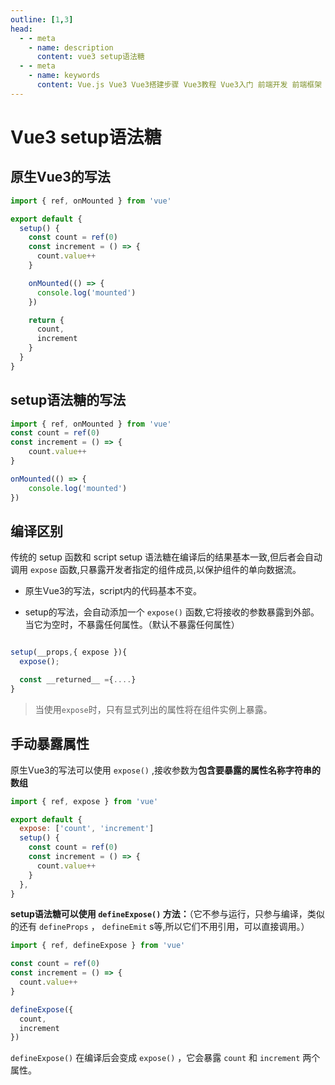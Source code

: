 ```yaml
---
outline: [1,3]
head:
  - - meta
    - name: description
      content: vue3 setup语法糖
  - - meta
    - name: keywords
      content: Vue.js Vue3 Vue3搭建步骤 Vue3教程 Vue3入门 前端开发 前端框架 前端工程师 setup
---
```


# Vue3 setup语法糖

## 原生Vue3的写法

```javascript
import { ref, onMounted } from 'vue'

export default {
  setup() {
    const count = ref(0)
    const increment = () => {
      count.value++
    }

    onMounted(() => {
      console.log('mounted')
    })

    return {
      count,
      increment
    }
  }
}
```

## setup语法糖的写法

```javascript
import { ref, onMounted } from 'vue'
const count = ref(0)
const increment = () => {
    count.value++
}

onMounted(() => {
    console.log('mounted')
})
```

## 编译区别

传统的 setup 函数和 script setup 语法糖在编译后的结果基本一致,但后者会自动调用 `expose` 函数,只暴露开发者指定的组件成员,以保护组件的单向数据流。

- 原生Vue3的写法，script内的代码基本不变。

- setup的写法，会自动添加一个 `expose()` 函数,它将接收的参数暴露到外部。当它为空时，不暴露任何属性。（默认不暴露任何属性）

```javascript

setup(__props,{ expose }){
  expose();

  const __returned__ ={....}
}
```

> 当使用` expose `时，只有显式列出的属性将在组件实例上暴露。

## 手动暴露属性

原生Vue3的写法可以使用 `expose()` ,接收参数为**包含要暴露的属性名称字符串的数组**

```javascript
import { ref, expose } from 'vue'

export default {
  expose: ['count', 'increment']
  setup() {
    const count = ref(0)
    const increment = () => {
      count.value++
    }
  },
}
```

**setup语法糖可以使用 `defineExpose()` 方法：**（它不参与运行，只参与编译，类似的还有 `defineProps` ， `defineEmit` s等,所以它们不用引用，可以直接调用。）

```javascript
import { ref, defineExpose } from 'vue'

const count = ref(0)
const increment = () => {
  count.value++
}

defineExpose({
  count,
  increment
})
```
`defineExpose()` 在编译后会变成 `expose()` ，它会暴露 `count` 和 `increment` 两个属性。
